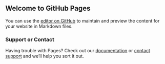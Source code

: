 ## Welcome to GitHub Pages

You can use the [editor on GitHub](https://github.com/yoursNataraj/NatarajaMurthy.github.io/edit/main/README.md) to maintain and preview the content for your website in Markdown files.

### Support or Contact

Having trouble with Pages? Check out our [documentation](https://docs.github.com/categories/github-pages-basics/) or [contact support](https://support.github.com/contact) and we’ll help you sort it out.
